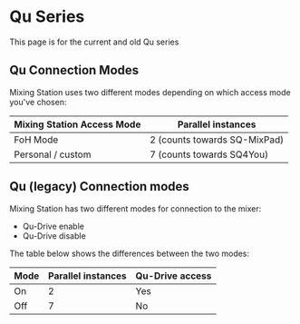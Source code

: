 # Qu Series

This page is for the current and old Qu series

## Qu Connection Modes

Mixing Station uses two different modes depending on which
access mode you've chosen:

| Mixing Station Access Mode | Parallel instances           |
|----------------------------|------------------------------|
| FoH Mode                   | 2 (counts towards SQ-MixPad) |
| Personal / custom          | 7 (counts towards SQ4You)    |

## Qu (legacy) Connection modes

Mixing Station has two different modes for connection to the mixer:

- Qu-Drive enable
- Qu-Drive disable

The table below shows the differences between the two modes:

| Mode | Parallel instances | Qu-Drive access |
|------|--------------------|-----------------|
| On   | 2                  | Yes             |
| Off  | 7                  | No              |
